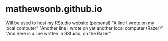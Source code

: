 # mathewsonb.github.io
Will be used to host my RStudio website (personal)
"A line I wrote on my local computer" 
"Another line I wrote on yet another local computer  (Razer)"
"And here is a line written in RStudio, on the Razer"
